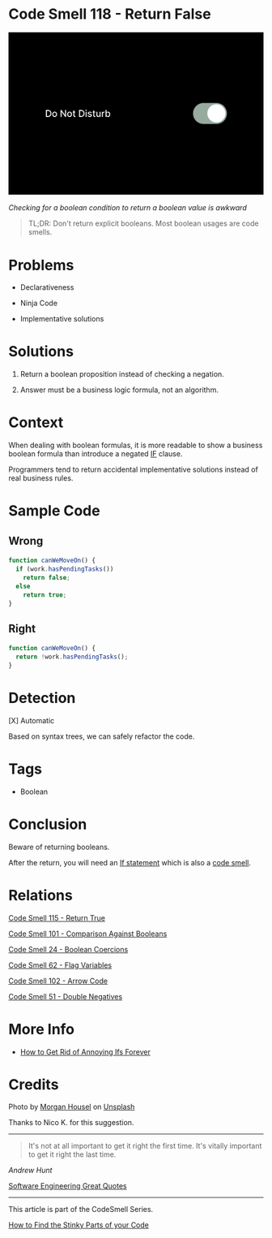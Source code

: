 # Code Smell 118 - Return False

![Code Smell 118 - Return False](Code%20Smell%20118%20-%20Return%20False.jpg)

*Checking for a boolean condition to return a boolean value is awkward*

> TL;DR: Don't return explicit booleans. Most boolean usages are code smells.

# Problems

- Declarativeness

- Ninja Code

- Implementative solutions

# Solutions

1. Return a boolean proposition instead of checking a negation.

2. Answer must be a business logic formula, not an algorithm.

# Context

When dealing with boolean formulas, it is more readable to show a business boolean formula than introduce a negated [IF](https://github.com/mcsee/Software-Design-Articles/tree/main/Articles/Theory/How%20to%20Get%20Rid%20of%20Annoying%20IFs%20Forever/readme.md) clause.

Programmers tend to return accidental implementative solutions instead of real business rules.

# Sample Code

## Wrong

[Gist Url]: # (https://gist.github.com/mcsee/57c079a22fe139667c8330a937d4dcca)
```javascript
function canWeMoveOn() {
  if (work.hasPendingTasks())
    return false;
  else
    return true;
}
```

## Right

[Gist Url]: # (https://gist.github.com/mcsee/0f0cfe7cd5133dc605555eeb20feaa95)
```javascript
function canWeMoveOn() {
  return !work.hasPendingTasks();
}
```

# Detection

[X] Automatic 

Based on syntax trees, we can safely refactor the code.

# Tags

- Boolean

# Conclusion

Beware of returning booleans. 

After the return, you will need an [If statement](https://github.com/mcsee/Software-Design-Articles/tree/main/Articles/Theory/How%20to%20Get%20Rid%20of%20Annoying%20IFs%20Forever/readme.md) which is also a [code smell](https://github.com/mcsee/Software-Design-Articles/tree/main/Articles/Code%20Smells/Code%20Smell%2036%20-%20Switch%20case%20elseif%20else%20if%20statements/readme.md).

# Relations

[Code Smell 115 - Return True](https://github.com/mcsee/Software-Design-Articles/tree/main/Articles/Code%20Smells/Code%20Smell%20115%20-%20Return%20True/readme.md)

[Code Smell 101 - Comparison Against Booleans](https://github.com/mcsee/Software-Design-Articles/tree/main/Articles/Code%20Smells/Code%20Smell%20101%20-%20Comparison%20Against%20Booleans/readme.md)

[Code Smell 24 - Boolean Coercions](https://github.com/mcsee/Software-Design-Articles/tree/main/Articles/Code%20Smells/Code%20Smell%2024%20-%20Boolean%20Coercions/readme.md)

[Code Smell 62 - Flag Variables](https://github.com/mcsee/Software-Design-Articles/tree/main/Articles/Code%20Smells/Code%20Smell%2062%20-%20Flag%20Variables/readme.md)

[Code Smell 102 - Arrow Code](https://github.com/mcsee/Software-Design-Articles/tree/main/Articles/Code%20Smells/Code%20Smell%20102%20-%20Arrow%20Code/readme.md)

[Code Smell 51 - Double Negatives](https://github.com/mcsee/Software-Design-Articles/tree/main/Articles/Code%20Smells/Code%20Smell%2051%20-%20Double%20Negatives/readme.md)

# More Info

- [How to Get Rid of Annoying Ifs Forever](https://github.com/mcsee/Software-Design-Articles/tree/main/Articles/Theory/How%20to%20Get%20Rid%20of%20Annoying%20IFs%20Forever/readme.md)

# Credits

Photo by [Morgan Housel](https://unsplash.com/@morganhousel) on [Unsplash](https://unsplash.com/s/photos/not)
  
Thanks to Nico K. for this suggestion.

* * *

> It's not at all important to get it right the first time. It's vitally important to get it right the last time.

_Andrew Hunt_
 
[Software Engineering Great Quotes](https://github.com/mcsee/Software-Design-Articles/tree/main/Articles/Quotes/Software%20Engineering%20Great%20Quotes/readme.md)

* * *

This article is part of the CodeSmell Series.

[How to Find the Stinky Parts of your Code](https://github.com/mcsee/Software-Design-Articles/tree/main/Articles/Code%20Smells/How%20to%20Find%20the%20Stinky%20parts%20of%20your%20Code/readme.md)
